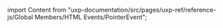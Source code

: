 
import Content from "uxp-documentation/src/pages/uxp-ref/reference-js/Global Members/HTML Events/PointerEvent";

<Content query="product=xd"/>
